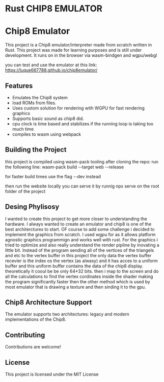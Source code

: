 # Rust CHIP8 EMULATOR
# Chip8 Emulator

This project is a Chip8 emulator/interpreter made from scratch written in Rust. This project was made for learning purposes and is still under development. It runs on in the browser via wasm-bindgen and wgpu/webgl

you can test and use the emulator at this link: https://luque667788.github.io/chip8emulator/


## Features

- Emulates the Chip8 system
- load ROMs from files.
- Uses custom solution for rendering with WGPU for fast rendering graphics
- Supports basic sound as chip8 did.
- cpu clock is time based and stabilizes if the running loop is taking too much time 
- compiles to wasm using webpack


## Building the Project
this project is compiled using wasm-pack tooling
after cloning the repo:
run the following line: wasm-pack build --target web --release

for faster build times use the flag --dev instead

then run the website locally you can serve it by runnig npx serve on the root folder of the project

## Desing Phylisosy

I wanted to create this project to get more closer to understanding the hardware. I always wanted to create an emulator and chip8 
is one of the best architerctures to start. OF course to add some challenge i decided to implement the graphics from scratch. I used wgpu for as it allows platform agnostic graphics programmign and works well with rust. For the graphics i tried to optimize and also really understand the render pipline by inovating a little bit. Instead of the program sending all of the vertices of the triangels and etc to the vertex buffer in this project the only data the vertex buffer recevier is the index os the vertex (as alwasy)
 and it has acces to a uniform buffer and this uniform buffer contains the data of the chip8 display. theoretically it cooul be be only 64*32 bits. then i map to the screen and do all the calculations to find the vertex cordinates inside the shader making the program significantly faster then the other method which is used by most emulator that is drawing a texture and then sinding it to the gpu. 
## Chip8 Architecture Support

The emulator supports two architectures: legacy and modern implementations of the Chip8.

## Contributing

Contributions are welcome! 

## License

This project is licensed under the MIT License